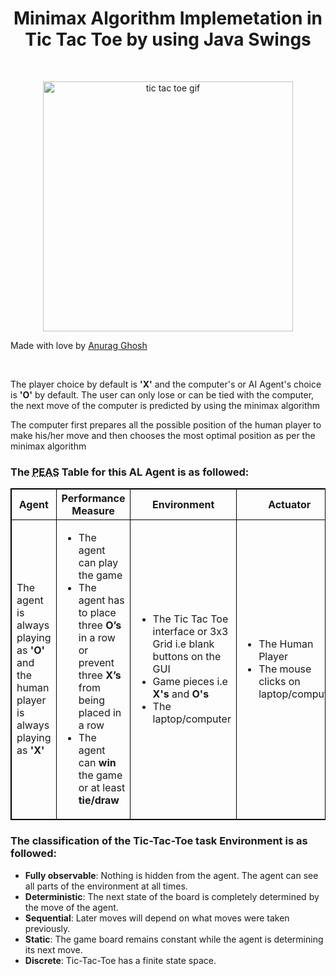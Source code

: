 <h1 style="text-align:center;">Minimax Algorithm Implemetation in Tic Tac Toe by using Java Swings</h1>
<br/>
<p align="center">
  <img src="https://simo.sh/tic-tac-toe-win.gif" width="400" height="400" alt="tic tac toe gif"/>
</p>
<p> Made with love by <a href="https://www.linkedin.com/in/anurag-g-a01531198/" target="_blank">Anurag Ghosh</a></p>
</br>
<p> The player choice by default is <b>'X'</b> and the computer's or AI Agent's choice is <b>'O'</b> by default. The user can only lose or can be tied with the computer, the next move of the computer is predicted by using the minimax algorithm </p>
<p> The computer first prepares all the possible position of the human player to make his/her move and then chooses the most optimal position as per the minimax algorithm </p>
<p>
  <h3>
    The <abbr title="Performance measure, Environment, Actuator, Sensor">PEAS</abbr> Table for this AL Agent is as followed:
  </h3>
  <table style="width:100%; border: 1px solid black;border-collapse: collapse;">
    <tr>
      <th style="border: 1px solid black;border-collapse: collapse;">Agent</th>
      <th style="border: 1px solid black;border-collapse: collapse;">Performance Measure</th>
      <th style="border: 1px solid black;border-collapse: collapse;">Environment</th>
      <th style="border: 1px solid black;border-collapse: collapse;">Actuator</th>
      <th style="border: 1px solid black;border-collapse: collapse;">Sensors</th>
    </tr>
    <tr>
      <td style="border: 1px solid black;border-collapse: collapse;">
        The agent is always playing as <b>'O'</b> and the human player is always playing as <b>'X'</b>
      </td>
      <td style="border: 1px solid black;border-collapse: collapse;">
        <ul>
          <li>The agent can play the game</li>
          <li>The agent has to place three <b>O’s</b> in a row or prevent three <b>X’s</b> from being placed in a row
          <li>The agent can <b>win</b> the game or at least <b>tie/draw</b></li>
        </ul>
      </td>
      <td style="border: 1px solid black;border-collapse: collapse;">
        <ul>
          <li>The Tic Tac Toe interface or 3x3 Grid i.e blank buttons on the GUI</li>
          <li>Game pieces i.e <b>X's</b> and <b>O's</b></li>
          <li>The laptop/computer</li>
        </ul>
      </td>
      <td style="border: 1px solid black;border-collapse: collapse;">
        <ul>
          <li>The Human Player</li>
          <li>The mouse clicks on laptop/computer</li>
        </ul>
      </td>
      <td style="border: 1px solid black;border-collapse: collapse;">
        The Human Player's Moves
     </td>
    </tr>
  </table>
</p>
<p>
  <h3>The classification of the Tic-Tac-Toe task Environment is as followed:</h3>
  <ul>
    <li><b>Fully observable</b>: Nothing is hidden from the agent. The agent can see all parts of the environment at all times.</li>
    <li><b>Deterministic</b>: The next state of the board is completely determined by the move of the agent.</li>
    <li><b>Sequential</b>: Later moves will depend on what moves were taken previously.</li>
    <li><b>Static</b>: The game board remains constant while the agent is determining its next move.</li>
    <li><b>Discrete</b>: Tic-Tac-Toe has a finite state space.</li>
  </ul>
</p>

